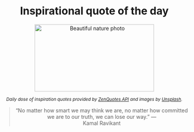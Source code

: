 
<div align="center">

# Inspirational quote of the day

<img src="./data/photo.jpeg" alt="Beautiful nature photo" width="320" height="180">

<sub><i>Daily dose of inspiration quotes provided by [ZenQuotes API](https://zenquotes.io/) and images by [Unsplash](https://unsplash.com/).</i></sub>


<blockquote>&ldquo;No matter how smart we may think we are, no matter how committed we are to our truth, we can lose our way.&rdquo; &mdash; <footer>Kamal Ravikant</footer></blockquote>

</div>
